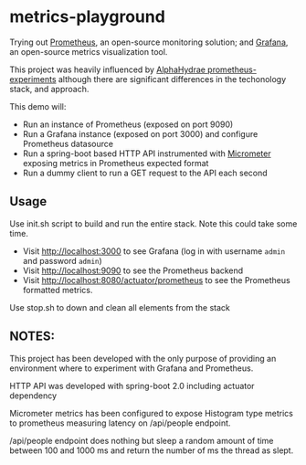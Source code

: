 # metrics-playground

Trying out [Prometheus](https://prometheus.io), an open-source monitoring solution; and [Grafana](https://grafana.net), an open-source metrics visualization tool.

This project was heavily influenced by [AlphaHydrae prometheus-experiments](https://github.com/AlphaHydrae/prometheus-experiments) although there are significant differences in the techonology stack, and approach.

This demo will:

* Run an instance of Prometheus (exposed on port 9090)
* Run a Grafana instance (exposed on port 3000) and configure Prometheus datasource
* Run a spring-boot based HTTP API instrumented with [Micrometer](https://micrometer.io/docs/concepts) exposing metrics in Prometheus expected format
* Run a dummy client to run a GET request to the API each second

## Usage

Use init.sh script to build and run the entire stack. Note this could take some time.

* Visit [http://localhost:3000](http://localhost:3000) to see Grafana (log in with username `admin` and password `admin`)
* Visit [http://localhost:9090](http://localhost:9090) to see the Prometheus backend
* Visit [http://localhost:8080/actuator/prometheus](http://localhost:8080/actuator/prometheus) to see the Prometheus formatted metrics.

Use stop.sh to down and clean all elements from the stack

## NOTES:

This project has been developed with the only purpose of providing an environment where to experiment with Grafana and Prometheus.

HTTP API was developed with spring-boot 2.0 including actuator dependency

Micrometer metrics has been configured to expose Histogram type metrics to prometheus measuring latency on /api/people endpoint.

/api/people endpoint does nothing but sleep a random amount of time between 100 and 1000 ms and return the number of ms the thread as slept.

